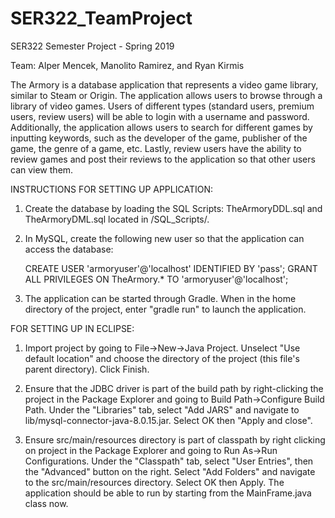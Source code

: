 # SER322_TeamProject
SER322 Semester Project - Spring 2019

Team: Alper Mencek, Manolito Ramirez, and Ryan Kirmis

The Armory is a database application that represents a video game library, similar to Steam or 
Origin. The application allows users to browse through a library of video games. Users of different 
types (standard users, premium users, review users) will be able to login with a username and 
password. Additionally, the application allows users to search for different games by inputting 
keywords, such as the developer of the game, publisher of the game, the genre of a game, etc. 
Lastly, review users have the ability to review games and post their reviews to the application 
so that other users can view them.


INSTRUCTIONS FOR SETTING UP APPLICATION:

1. Create the database by loading the SQL Scripts: TheArmoryDDL.sql and TheArmoryDML.sql located in /SQL_Scripts/.

2. In MySQL, create the following new user so that the application can access the database:

    CREATE USER 'armoryuser'@'localhost' IDENTIFIED BY 'pass';
    GRANT ALL PRIVILEGES ON TheArmory.* TO 'armoryuser'@'localhost';
    
3. The application can be started through Gradle. When in the home directory of the project, enter 
   "gradle run" to launch the application.
   

FOR SETTING UP IN ECLIPSE:

1. Import project by going to File->New->Java Project. Unselect "Use default location" and choose the directory of the project (this file's parent directory). Click Finish.

2. Ensure that the JDBC driver is part of the build path by right-clicking the project in the Package Explorer and going to Build Path->Configure Build Path. Under the "Libraries" tab, select "Add JARS" and navigate to lib/mysql-connector-java-8.0.15.jar. Select OK then "Apply and close".

3. Ensure src/main/resources directory is part of classpath by right clicking on project in the Package Explorer and going to Run As->Run Configurations. Under the "Classpath" tab, select "User Entries", then the "Advanced" button on the right. Select "Add Folders" and navigate to the src/main/resources directory. Select OK then Apply. The application should be able to run by starting from the MainFrame.java class now.


